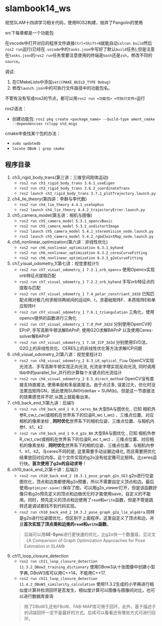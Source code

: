 # slambook14_ws
视觉SLAM十四讲学习相关代码，使用ROS2构建，抛弃了Pangolin的使用

src下每章都是一个功能包

在vscode中打开对应的程序文件直接`Ctrl+Shift+B`就能自动`colcon build`然后`ros2 run`运行(已经在`.vscode`中的`tasks.json`中写好了默认`build`任务),但是注意在`tasks.json`的`ros2 run`任务里要注意使用的终端是`bash`还是`zsh`，修改不同的`source`。

调试:
1. 在CMakeLists中添加`set(CMAKE_BUILD_TYPE Debug)`  
2. 修改`launch.json`中的可执行文件路径中的功能包名。  

不管有没有写成ros2的节点，都可以用`ros2 run <功能包> <可执行文件>`运行

ros2语法：
- 创建功能包: `ros2 pkg create <package_name> --build-type ament_cmake --dependencies rclcpp std_msgs`

cmake中查找某个包的办法：
- `sudo updatedb`
- `locate DBoW | grep cmake`


## 程序目录  
1. ch3_rigid_body_trans(第三讲：三维空间刚体运动)
    - `ros2 run ch3_rigid_body_trans 3.6.1_useEigen`
    - `ros2 run ch3_rigid_body_trans 3.6.2_coordinateTrans`
    - `ros2 launch ch3_rigid_body_trans 3.7.1_plotTrajectory.launch.py`
2. ch4_lie_theory(第四讲：李群与李代数)
    - `ros2 run ch4_lie_theory 4.4.1_useSophus`
    - `ros2 launch ch4_lie_theory 4.4.2_trajectoryError.launch.py`
3. ch5_camera_model(第五讲：相机与图像)
    - `ros2 run ch5_camera_model 5.3.1_opencvBasic`
    - `ros2 run ch5_camera_model 5.3.2_undistortImage`
    - `ros2 launch ch5_camera_model 5.4.1_stereoVision_node.launch.py`
    - `ros2 launch ch5_camera_model 5.4.2_rgbdJointMap_node.launch.py`
4. ch6_nonlinear_optimization(第六讲：非线性优化)
    - `ros2 run ch6_nonlinear_optimization 6.3.1_byhand`
    - `ros2 run ch6_nonlinear_optimization 6.3.2_ceresCurveFitting`
    - `ros2 run ch6_nonlinear_optimization 6.3.3_g2oCurveFitting`
5. ch7_visual_odometry_1(第七讲：视觉里程计1)
    - `ros2 run ch7_visual_odometry_1 7.2.1_orb_opencv` 使用Opencv实现orb特征点提取匹配
    - `ros2 run ch7_visual_odometry_1 7.2.2_orb_byhand` 手写orb特征点的提取与匹配
    - `ros2 run ch7_visual_odometry_1 7.4_polar_constriant_2d2d` 已知匹配点用对极几何求相邻两帧间的运动R、t，求基础矩阵F、本质矩阵E和单应矩阵H
    - `ros2 run ch7_visual_odometry_1 7.6.1_triangulation` 三角化，使用opencv提供的函数进行三角化
    - `ros2 run ch7_visual_odometry_1 7.8_PnP_3d2d` 分别使用OpenCV的EPnP, 手写高斯牛顿法解BAPnP, 使用G2O求解BAPnP 以及使用Ceres-solver解BAPnP
    - `ros2 run ch7_visual_odometry_1 7.10_ICP_3d3d` 分别使用SVD法、G2O上的非线性优化、CERES上的非线性优化等方法求解ICP问题
6. ch8_visual_odometry_2(第八讲：视觉里程计2)
    - `ros2 run ch8_visual_odometry_2 8.3_LK_optical_flow` OpenCV实现光流法、手写高斯牛顿实现正向光流, 光流金字塔实现反向光流, 同时调用tbb中的parallel_for_并行的计算每个关键点的光流估计
    - `ros2 run ch8_visual_odometry_2 8.5_direct_method` OpenCV没有直接支持直接法, 使用单层和多层直接法。由于点过多, 误差过大，优化时没法累加矩阵GN，因此使用SUM(H)deltax = SUM(b)。但是这一节直接法的效果感觉并不好,从图上就能看出来。
7. ch9_back_end_1(第九讲：后端1)
    - `ros2 run ch9_back_end_1 9.3_ceres_BA` 大型BA与图优化 , 已知 相机外参R_cw,t_cw(或相机在世界系下的位姿R_wc t_wc) 、三维点位置、对应相机的像素坐标 , **同时优化**世界系下的相机位姿、三维点位置、与相机内参f、k1、k2
    - `ros2 run ch9_back_end_1 9.4_g2o_BA` 大型BA与图优化 , 已知 相机外参R_cw,t_cw(或相机在世界系下的位姿R_wc t_wc) 、三维点位置、对应相机的像素坐标 , **同时优化**世界系下的相机位姿、三维点位置、与相机内参f、k1、k2。与ceres不同的是, 这里需要手动设置边缘化, 而且需要把优化结果放回对应内存。这个文件实现的g2o没有给定雅可比矩阵。比ceres运行快。**首次使用了g2o的自动求导**！
8. ch10_back_end_2(第十讲：后端2)
    - `ros2 run ch10_back_end_2 10.3.1_pose_graph_g2o_SE3` g2o进行位姿图优化，顶点和边类都使用g2o预置，所以不需要自定义顶点和边。最后使用`optimizer.save()`保存了图，可以用g2o_viewer打开，但是该函数好像只有g2o预先定义的顶点和边做优化时才能使用save，自定义的不能用。同时，预先定义的顶点和边使用了`read`和`write`函数，但是不管是跳转还是调试都找不到代码实现。
    - `ros2 run ch10_back_end_2 10.3.2_pose_graph_g2o_lie_algebra` 同样是g2o进行位姿图优化，但区别于上面程序，这里自定义了顶点和边，并且**首次实现了顶点类和边类的`read`和`write`函数**。
    > 后端可以用**SE-Sync**进行更快速的优化，比g2o快一个数量级，见论文《A Comparison of Graph Optimization Approaches for Pose Estimation in SLAM》
9. ch11_loop_closure_detection
    - `ros2 run ch11_loop_closure_detection 11.3.2_DBow3_training_dictionary` 使用DBow3从十张图像中创建小型字典, DBoW3库可以用C++14，不能用C++17.
    - `ros2 run ch11_loop_closure_detection 11.4.2_DBoW3_similarity_calculation` 使用11.3.2生成的小字典进行相似度计算并检测回环是否发生，相似度计算可以图像与图像间对比，也可以进行数据库查询
    > 除了DBoW3,还有FBoW、FAB-MAP库可用于回环。此外，基于描述子的词袋回环一定不是最好的方式。后续可以看看还有哪些方式可进行回环。
